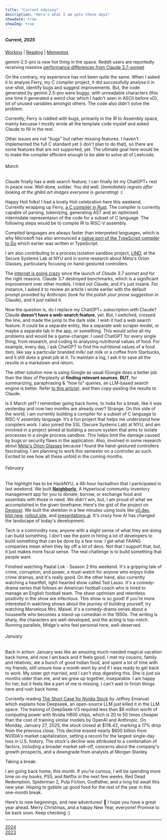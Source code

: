 ```yaml
---
title: "Current odyssey"
description: "Here's what I am upto these days"
showdate: true
showImg: true
---
```


##### Current, 2025

[Working](/working.html) | [Reading](/reading.html) |   [Mementos](/mementos.html)  

<span class="update-date-time"></span>

gemini-2.5-pro is new hot thing in the space. Reddit users are reportedly receiving massive [performance differences from Claude 3.7-sonnet](https://www.reddit.com/r/singularity/comments/1jl1eti/man_the_new_gemini_25_pro_0325_is_a_breakthrough/)

On the contrary, my experience has not been quite the same. When I asked it to analyse Ferry, my C compiler project, it did successfully analyse it in one-shot, identify bugs and suggest improvements. But, the code generated by gemini 2.5-pro were buggy, with unreadable characters (this one time it generated a weird char which I hadn't seen in ASCII before xD), lot of unused variables amongst others. The code also didn't solve the problem.

Currently, Ferry is riddled with bugs, primarily in the IR to Assembly space, mainly becuase I mostly wrote all the template code myslef and asked Claude to fill in the rest.

Other issues are not "bugs" but rather missing features. I haven't implemented the full C standard yet (i don't plan to do that), so there are some features that are not supported, yet. The ultimate goal here would be to make the compiler efficient enough to be able to solve all of Leetcode. 

###### March

Claude finally has a web search feature; I can finally let my ChatGPT+ rest in peace now. Well done, soilder. You did well. (*Immidiately regrets after looking at the ghibli art images everyone is generating*) :(

Happy Holi folks! I had a lovely Holi celebration here this weekend. Currently wrapping up Ferry, [a C compiler in Rust](/blog/ferryman.html). The compiler is currently capable of parsing, tokenizing, generating AST and an optimised intermidate representaion of the code for a subset of C language. The following steps would be to compile IR to RISC-V assembly. 

Compiled languages are always faster than interpreted languages, which is why ​Microsoft has also announced a [native port of the TypeScript compiler to Go](https://devblogs.microsoft.com/typescript/typescript-native-port/) which earlier was written in TypeScript.

I am also contributing to a process isolation sandbox project, [LIND](https://github.com/Lind-Project), at the Secure Systems Lab at NYU and in some research about Meta's Orion Glasses, particularly focusing on hand-gestured controllers.

The [internet is going crazy](https://www.reddit.com/r/ClaudeAI/comments/1ixisq1/just_tried_claude_37_sonnet_what_the_actual_fuck/) since the launch of *Claude 3.7 sonnet* and for the right reasons. Claude 3.7 destroyed benchmarks, which is a significant improvement over other models. I tried out Claude, and it's just insane. For instance, I asked it to review an article I wrote earlier with the default prompt provided by Anthropic (look for the *polish your prose* suggestion in Claude), and it just nailed it.

Now the question is, do I replace my ChatGPT+ subscription with Claude? Claude **doesn't have a web-search feature**, yet. But, I switched, crossed the line, and made the jump to the dark side. I wish it had a web search feature. It could be a separate entity, like a separate web scraper model, or maybe a separate tab in the app, or something. This would solve all my problems and would be a game-changer. I used ChatGPT for every single thing; from research, and coding to analysing nutritional values of food. For example, every day, I ask ChatGPT to find the nutritional values of a food item, like say a particular branded milk/ oat milk or a coffee from Starbucks, and it still does a great job at it. To maintain a log, I ask it to save all the results in a markdown and return.

The other solution now is using Google as usual (Google does a better job than the likes of Perplexity at **finding relevant sources**, **BUT**, for summarizing, paraphrasing & "how to" queries, an LLM-based search engine is better. Refer [to this article](https://medium.com/codex/perplexity-vs-google-search-a-totally-unscientific-comparison-9a58837d7a69)), and then copy-pasting the results to Claude. 

Is it March yet? I remember going back home, to India for a break, like it was yesterday and now two months are already over? Strange. On this side of the world, I am currently building a compiler for a subset of C language to RISC-V assembly language. It’s a fun project that helps me understand how compilers work. I also joined the SSL (Secure Systems Lab) at NYU, and am involved in a project aimed at building a secure system that aims to isolate processes in a single process sandbox. This helps limit the damage caused by bugs or security flaws in the application. Also, involved in some research about [Meta's Orion Glasses](https://about.fb.com/news/2024/09/introducing-orion-our-first-true-augmented-reality-glasses/) because I found the hand-gestured controllers fascinating. I am planning to work this semester on a controller as such. Excited to see how all these unfold in the coming months.

###### February

The highlight has to be HackNYU, a 48-hour hackathon that I participated in last weekend. We built **[Neighborly](https://github.com/mewtyunjay/neighborly/)**, A Hyperlocal community inventory management app for you to donate, borrow, or exchange food and essentials with those in need. We didn't win, but, I am proud of what we accomplished in the given timeframe. Here's the gist of the project on [Devpost](https://devpost.com/software/neighbourly-r7fjz4?ref_content=my-projects-tab&ref_feature=my_projects). We built the skeleton in a few minutes using tools like [v0.dev](https://v0.dev), [blot.new](https://blot.new), [rollout.site](https://rollout.site), and [presentations.ai](https://presentations.ai/). It's crazy how AI has changed the landscape of today's development. 

Tech is a commodity now, anyone with a slight sense of what they are doing can build something. I don't see the point in hiring a lot of developers to build something that can be done by a few now. I get what FAANG companies mean when they lay off a lot of devs. Not that I support that, but, it just makes more fiscal sense. The real challenge is to build something that people want.

Finished watching Paatal Lok - Season 2 this weekend. It's a gripping tale of crime, corruption, and power, a must-watch for anyone who enjoys Indie crime dramas, and it's really good. On the other hand, also currently watching a heartfelt, light-hearted show called Ted Lasso. It's a comedy-drama series that follows an American football coach who is hired to manage an English football team. The sheer optimism and relentless positivity in the show are infectious. This show is so good! If you're more interested in watching shows about the journey of building yourself, try watching Marvelous Mrs. Maisel. It's a comedy-drama series about a housewife who becomes a stand-up comedian in the 1950s. The writing is sharp, the characters are well-developed, and the acting is top-notch. Running parallels, Midge's wins feel personal here, well-deserved.

###### January

Back in action: January was like an amazing much-needed magical vacation back home, and now I am back and it feels good. I met my cousins, family and relatives, ate a bunch of good Indian food, and spent a lot of time with my friends, still unsure how a month went by and if I was ready to get back to work. My sister got married, and I can't stop digesting this. She is just six months older than me, and we grew up together, inseparable. I am happy for her, but it feels like a part of me is missing. I can't wait to finish things here and rush back home.

Currently reading [The Short Case for Nvidia Stock](https://youtubetranscriptoptimizer.com/blog/05_the_short_case_for_nvda) by Jeffrey Emanuel which explains how Deepseek, an open-source LLM just killed it in the LLM space. The training of DeepSeek-V3 required less than $6 million worth of computing power with Nvidia H800 chips, which is 20 to 50 times cheaper than the cost of training similar models by OpenAI and Anthropic. On Monday, January 27, 2025, the stock closed at $118.42, marking a 17% drop from the previous close. This decline erased nearly $600 billion from NVIDIA's market capitalization, setting a record for the largest single-day loss in U.S. history. The stock's decline was attributed to a combination of factors, including a broader market sell-off, concerns about the company's growth prospects, and a downgrade from analysts at Morgan Stanley.

Taking a break:

I am going back home, this month. If you're curious, I will be spending more time on my books, PS5, and Netflix in the next few weeks. Red Dead Redemption, Spiderman 2, Pulp Fiction, Godfather, and a long list await this new year. Hoping to gobble up good food for the rest of the year in this one-month break.

Here’s to new beginnings, and new adventures! 🥂 I hope you have a great year ahead. Merry Christmas, and a happy New Year, everyone! Promise to be back soon. Keep checking :)

---
[2024](/blog/24.html)  
[2023](/blog/23.html)  
